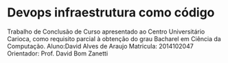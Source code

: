 # Devops infraestrutura como código


Trabalho de Conclusão de Curso apresentado ao Centro Universitário Carioca, como requisito parcial à obtenção do grau Bacharel em Ciência da Computação.
Aluno:David Alves de Araujo
Matricula: 2014102047
Orientador: Prof. David Bom Zanetti

